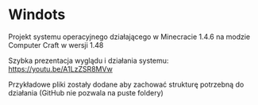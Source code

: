 # Windots
Projekt systemu operacyjnego działającego w Minecracie 1.4.6 na modzie Computer Craft w wersji 1.48

Szybka prezentacja wyglądu i działania systemu:
https://youtu.be/A1LzZSR8MVw

Przykładowe pliki zostały dodane aby zachować strukturę potrzebną do działania (GitHub nie pozwala na puste foldery)
